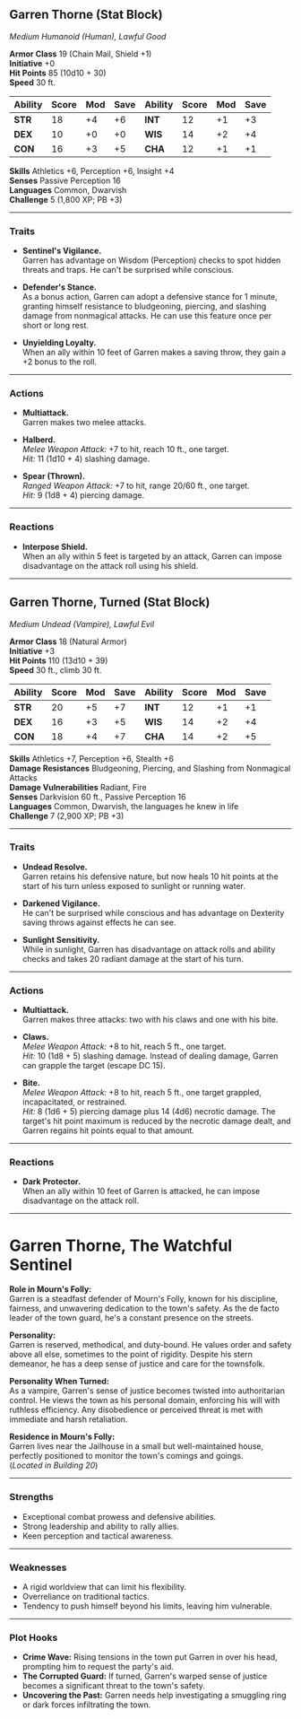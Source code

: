 ## **Garren Thorne (Stat Block)**

*Medium Humanoid (Human), Lawful Good*

**Armor Class** 19 (Chain Mail, Shield +1)  
**Initiative** +0  
**Hit Points** 85 (10d10 + 30)  
**Speed** 30 ft.

| Ability   | Score | Mod | Save | Ability   | Score | Mod | Save |
|-----------|-------|-----|------|-----------|-------|-----|------|
| **STR**   | 18    | +4  | +6   | **INT**   | 12    | +1  | +3   |
| **DEX**   | 10    | +0  | +0   | **WIS**   | 14    | +2  | +4   |
| **CON**   | 16    | +3  | +5   | **CHA**   | 12    | +1  | +1   |

**Skills** Athletics +6, Perception +6, Insight +4  
**Senses** Passive Perception 16  
**Languages** Common, Dwarvish  
**Challenge** 5 (1,800 XP; PB +3)

---

### **Traits**

- **Sentinel's Vigilance.**  
  Garren has advantage on Wisdom (Perception) checks to spot hidden threats and traps. He can't be surprised while conscious.

- **Defender's Stance.**  
  As a bonus action, Garren can adopt a defensive stance for 1 minute, granting himself resistance to bludgeoning, piercing, and slashing damage from nonmagical attacks. He can use this feature once per short or long rest.

- **Unyielding Loyalty.**  
  When an ally within 10 feet of Garren makes a saving throw, they gain a +2 bonus to the roll.

---

### **Actions**

- **Multiattack.**  
  Garren makes two melee attacks.

- **Halberd.**  
  *Melee Weapon Attack:* +7 to hit, reach 10 ft., one target.  
  *Hit:* 11 (1d10 + 4) slashing damage.

- **Spear (Thrown).**  
  *Ranged Weapon Attack:* +7 to hit, range 20/60 ft., one target.  
  *Hit:* 9 (1d8 + 4) piercing damage.

---

### **Reactions**

- **Interpose Shield.**  
  When an ally within 5 feet is targeted by an attack, Garren can impose disadvantage on the attack roll using his shield.

---

## **Garren Thorne, Turned (Stat Block)**

*Medium Undead (Vampire), Lawful Evil*

**Armor Class** 18 (Natural Armor)  
**Initiative** +3  
**Hit Points** 110 (13d10 + 39)  
**Speed** 30 ft., climb 30 ft.

| Ability   | Score | Mod | Save | Ability   | Score | Mod | Save |
|-----------|-------|-----|------|-----------|-------|-----|------|
| **STR**   | 20    | +5  | +7   | **INT**   | 12    | +1  | +1   |
| **DEX**   | 16    | +3  | +5   | **WIS**   | 14    | +2  | +4   |
| **CON**   | 18    | +4  | +7   | **CHA**   | 14    | +2  | +5   |

**Skills** Athletics +7, Perception +6, Stealth +6  
**Damage Resistances** Bludgeoning, Piercing, and Slashing from Nonmagical Attacks  
**Damage Vulnerabilities** Radiant, Fire  
**Senses** Darkvision 60 ft., Passive Perception 16  
**Languages** Common, Dwarvish, the languages he knew in life  
**Challenge** 7 (2,900 XP; PB +3)

---

### **Traits**

- **Undead Resolve.**  
  Garren retains his defensive nature, but now heals 10 hit points at the start of his turn unless exposed to sunlight or running water.

- **Darkened Vigilance.**  
  He can't be surprised while conscious and has advantage on Dexterity saving throws against effects he can see.

- **Sunlight Sensitivity.**  
  While in sunlight, Garren has disadvantage on attack rolls and ability checks and takes 20 radiant damage at the start of his turn.

---

### **Actions**

- **Multiattack.**  
  Garren makes three attacks: two with his claws and one with his bite.

- **Claws.**  
  *Melee Weapon Attack:* +8 to hit, reach 5 ft., one target.  
  *Hit:* 10 (1d8 + 5) slashing damage. Instead of dealing damage, Garren can grapple the target (escape DC 15).

- **Bite.**  
  *Melee Weapon Attack:* +8 to hit, reach 5 ft., one target grappled, incapacitated, or restrained.  
  *Hit:* 8 (1d6 + 5) piercing damage plus 14 (4d6) necrotic damage. The target's hit point maximum is reduced by the necrotic damage dealt, and Garren regains hit points equal to that amount.

---

### **Reactions**

- **Dark Protector.**  
  When an ally within 10 feet of Garren is attacked, he can impose disadvantage on the attack roll.

---

# **Garren Thorne, The Watchful Sentinel**

**Role in Mourn's Folly:**  
Garren is a steadfast defender of Mourn's Folly, known for his discipline, fairness, and unwavering dedication to the town's safety. As the de facto leader of the town guard, he's a constant presence on the streets.

**Personality:**  
Garren is reserved, methodical, and duty-bound. He values order and safety above all else, sometimes to the point of rigidity. Despite his stern demeanor, he has a deep sense of justice and care for the townsfolk.

**Personality When Turned:**  
As a vampire, Garren's sense of justice becomes twisted into authoritarian control. He views the town as his personal domain, enforcing his will with ruthless efficiency. Any disobedience or perceived threat is met with immediate and harsh retaliation.

**Residence in Mourn's Folly:**  
Garren lives near the Jailhouse in a small but well-maintained house, perfectly positioned to monitor the town's comings and goings.  
(*Located in Building 20*)

---

### **Strengths**

- Exceptional combat prowess and defensive abilities.  
- Strong leadership and ability to rally allies.  
- Keen perception and tactical awareness.

---

### **Weaknesses**

- A rigid worldview that can limit his flexibility.  
- Overreliance on traditional tactics.  
- Tendency to push himself beyond his limits, leaving him vulnerable.

---

### **Plot Hooks**

- **Crime Wave:** Rising tensions in the town put Garren in over his head, prompting him to request the party's aid.  
- **The Corrupted Guard:** If turned, Garren's warped sense of justice becomes a significant threat to the town's safety.  
- **Uncovering the Past:** Garren needs help investigating a smuggling ring or dark forces infiltrating the town.
